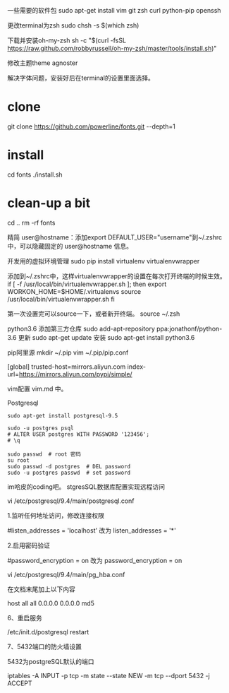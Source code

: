 一些需要的软件包
sudo apt-get install vim git zsh curl python-pip openssh

更改terminal为zsh
sudo chsh -s $(which zsh)

下载并安装oh-my-zsh
sh -c "$(curl -fsSL https://raw.github.com/robbyrussell/oh-my-zsh/master/tools/install.sh)"

修改主题theme agnoster

解决字体问题，安装好后在terminal的设置里面选择。
# clone
git clone https://github.com/powerline/fonts.git --depth=1
# install
cd fonts
./install.sh
# clean-up a bit
cd ..
rm -rf fonts

精简 user@hostname：添加export DEFAULT_USER="username"到~/.zshrc中，可以隐藏固定的 user@hostname 信息。

开发用的虚拟环境管理
sudo pip install virtualenv virtualenvwrapper

添加到~/.zshrc中，这样virtualenvwrapper的设置在每次打开终端的时候生效。
if [ -f /usr/local/bin/virtualenvwrapper.sh ]; then
    export WORKON_HOME=$HOME/.virtualenvs
    source /usr/local/bin/virtualenvwrapper.sh
fi

第一次设置完可以source一下，或者新开终端。
source ~/.zsh

python3.6
添加第三方仓库
sudo add-apt-repository ppa:jonathonf/python-3.6
更新
sudo apt-get update
安装
sudo apt-get install python3.6

pip阿里源
mkdir ~/.pip
vim ~/.pip/pip.conf

[global]
trusted-host=mirrors.aliyun.com
index-url=https://mirrors.aliyun.com/pypi/simple/

vim配置
vim.md 中。

Postgresql

```
sudo apt-get install postgresql-9.5

sudo -u postgres psql
# ALTER USER postgres WITH PASSWORD '123456';
# \q
```

```
sudo passwd  # root 密码
su root
sudo passwd -d postgres  # DEL password
sudo -u postgres passwd  # set password
```
im哈皮的coding吧。
stgresSQL数据库配置实现远程访问

vi /etc/postgresql/9.4/main/postgresql.conf

1.监听任何地址访问，修改连接权限

#listen_addresses = 'localhost' 改为 listen_addresses = '*'

2.启用密码验证

#password_encryption = on 改为 password_encryption = on

vi /etc/postgresql/9.4/main/pg_hba.conf

在文档末尾加上以下内容

host all all 0.0.0.0 0.0.0.0 md5

6、重启服务

/etc/init.d/postgresql restart

7、5432端口的防火墙设置

5432为postgreSQL默认的端口

iptables -A INPUT -p tcp -m state --state NEW -m tcp --dport 5432 -j ACCEPT

